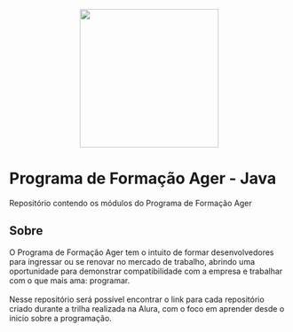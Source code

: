<center>
<img src="https://images.sympla.com.br/5c3ce3ffb11b8.png" width="250" height="250">
</center>

# Programa de Formação Ager - Java
Repositório contendo os módulos do Programa de Formação Ager

## Sobre
O Programa de Formação Ager tem o intuito de formar desenvolvedores para ingressar ou se renovar no mercado de trabalho, abrindo uma oportunidade para demonstrar compatibilidade com a empresa e trabalhar com o que mais ama: programar.
<br><br>
Nesse repositório será possível encontrar o link para cada repositório criado durante a trilha realizada na Alura, com o foco em aprender desde o inicio sobre a programação.
